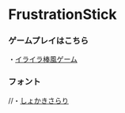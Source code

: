# FrustrationStick

### ゲームプレイはこちら
・[イライラ棒風ゲーム](https://unityroom.com/games/frustrationstick)

### フォント
//・[しょかきさらり](https://booth.pm/en/items/2199202?registration=1)

